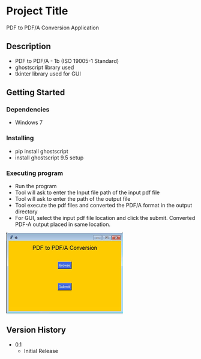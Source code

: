 # Project Title

PDF to PDF/A Conversion Application

## Description

* PDF to PDF/A - 1b (ISO 19005-1 Standard)
* ghostscript library used
* tkinter library used for GUI

## Getting Started

### Dependencies

* Windows 7

### Installing

* pip install ghostscript
* install ghostscript 9.5 setup

### Executing program

* Run the program
* Tool will ask to enter the Input file path of the input pdf file
* Tool will ask to enter the path of the output file
* Tool execute the pdf files and converted the PDF/A format in the output directory
* For GUI, select the input pdf file location and click the submit. Converted PDF-A output placed in same location.
<p><img src="https://github.com/Rajasekaran85/Python-PDF-A-Conversion/blob/main/pdf-a.jpg"/></p>

## Version History

* 0.1
    * Initial Release
